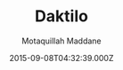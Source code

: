 ---
title: Daktilo
github: https://github.com/kronik3r/daktilo
demo: https://daktilo.github.io/
author: Motaquillah Maddane
ssg:
  - Jekyll
cms:
  - Markdown
date: 2015-09-08T04:32:39.000Z
description: A Jekyll theme with a minimal design inspired by typewriters.
draft: true
publish_date: '2015-09-08T04:32:39Z'
update_date: '2018-12-03T18:13:42Z'
github_star: 276
github_fork: 157
---